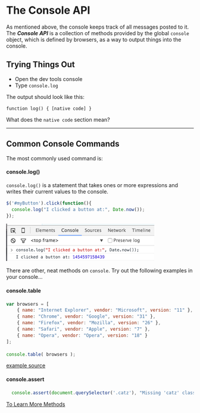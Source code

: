 # The Console API

As mentioned above, the console keeps track of all messages posted to it. The ***Console API*** is a collection of methods provided by the global `console` object, which is defined by browsers, as a way to output things into the console.

## Trying Things Out

- Open the dev tools console
- Type `console.log`

The output should look like this:

```
function log() { [native code] }
```

What does the  `native code` section mean?

------

## Common Console Commands

The most commonly used command is:

#### console.log()

`console.log()` is a statement that takes ones or more expressions and writes their current values to the console.

```javascript
$('#myButton').click(function(){
  console.log("I clicked a button at:", Date.now());
});
```

![console](../assets/debug-log.png)

There are other, neat methods on `console`. Try out the following examples in your console...

#### console.table

```javascript
var browsers = [
	{ name: "Internet Explorer", vendor: "Microsoft", version: "11" },
	{ name: "Chrome", vendor: "Google", version: "31" },
	{ name: "Firefox", vendor: "Mozilla", version: "26" },
	{ name: "Safari", vendor: "Apple", version: "7" },
	{ name: "Opera", vendor: "Opera", version: "18" }
];

console.table( browsers );
```
[example source](http://www.sitepoint.com/three-little-known-development-console-api-methods/)

#### console.assert

```javascript
  console.assert(document.querySelector('.catz'), "Missing 'catz' class")
```

[To Learn More Methods](https://github.com/DeveloperToolsWG/console-object/blob/master/api.md)
